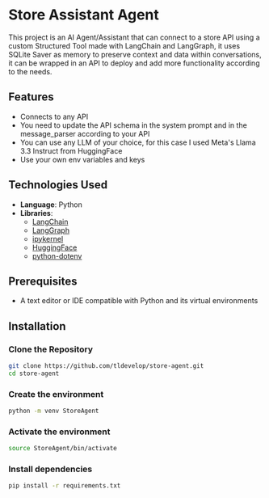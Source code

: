 # Store Assistant Agent

This project is an AI Agent/Assistant that can connect to a store API using a custom Structured Tool made with LangChain and LangGraph, it uses SQLite Saver as memory to preserve context and data within conversations, it can be wrapped in an API to deploy and add more functionality according to the needs.

## Features

- Connects to any API
- You need to update the API schema in the system prompt and in the message_parser according to your API
- You can use any LLM of your choice, for this case I used Meta's Llama 3.3 Instruct from HuggingFace
- Use your own env variables and keys

## Technologies Used

- **Language**: Python
- **Libraries**:
  - [LangChain](https://python.langchain.com/v0.2/docs/introduction/)
  - [LangGraph](https://langchain-ai.github.io/langgraph/tutorials/introduction/)
  - [ipykernel](https://pypi.org/project/ipykernel/)
  - [HuggingFace](https://huggingface.co/docs)
  - [python-dotenv](https://saurabh-kumar.com/python-dotenv/)

## Prerequisites

- A text editor or IDE compatible with Python and its virtual environments

## Installation

### Clone the Repository

```bash
git clone https://github.com/tldevelop/store-agent.git
cd store-agent
```

### Create the environment
```bash
python -m venv StoreAgent
```

### Activate the environment
```bash
source StoreAgent/bin/activate
```

### Install dependencies
```bash
pip install -r requirements.txt
```